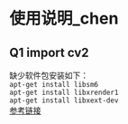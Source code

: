 # 使用说明_chen

## Q1 import cv2
缺少软件包安装如下：  
`apt-get install libsm6`  
`apt-get install libxrender1`  
`apt-get install libxext-dev`  
[参考链接](https://blog.csdn.net/yuanlulu/article/details/79017116)  

